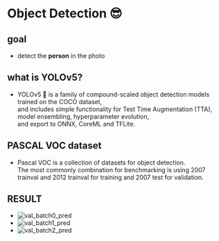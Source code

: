 
# Object Detection :sunglasses:

## goal
 - detect the **person** in the photo

## what is YOLOv5?
 - YOLOv5 🚀 is a family of compound-scaled object detection models trained on the COCO dataset, <br>
 and includes simple functionality for Test Time Augmentation (TTA), model ensembling, hyperparameter evolution, <br>and export to ONNX, CoreML and TFLite.

 ## PASCAL VOC dataset
  - Pascal VOC is a collection of datasets for object detection.<br>The most commonly combination for benchmarking is using 2007 trainval and 2012 trainval for training and 2007 test for validation. <br>

## RESULT
- ![val_batch0_pred](https://user-images.githubusercontent.com/64948651/129455272-0bed2345-5f9e-473d-8167-848079f9e0f8.jpg)<br>
- ![val_batch1_pred](https://user-images.githubusercontent.com/64948651/129455281-61fcede3-7c97-42b6-bc72-345e6ff91c94.jpg)<br>
- ![val_batch2_pred](https://user-images.githubusercontent.com/64948651/129455284-8d12cd32-0725-4aec-975c-c856c0497361.jpg)
